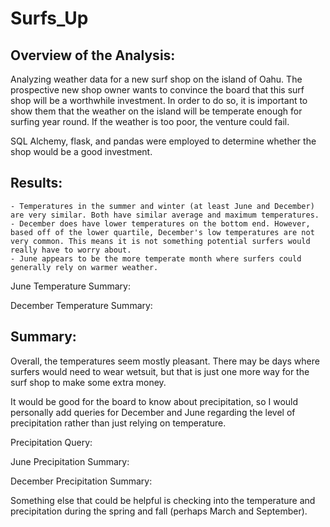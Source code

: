 # Surfs_Up

## Overview of the Analysis:

Analyzing weather data for a new surf shop on the island of Oahu. The prospective new shop owner wants to convince the board that this surf shop will be a worthwhile investment. In order to do so, it is important to show them that the weather on the island will be temperate enough for surfing year round. If the weather is too poor, the venture could fail.

SQL Alchemy, flask, and pandas were employed to determine whether the shop would be a good investment.

## Results:
	- Temperatures in the summer and winter (at least June and December) are very similar. Both have similar average and maximum temperatures. 
	- December does have lower temperatures on the bottom end. However, based off of the lower quartile, December's low temperatures are not very common. This means it is not something potential surfers would really have to worry about.
	- June appears to be the more temperate month where surfers could generally rely on warmer weather. 

June Temperature Summary:

December Temperature Summary:


## Summary:

Overall, the temperatures seem mostly pleasant. There may be days where surfers would need to wear wetsuit, but that is just one more way for the surf shop to make some extra money.

It would be good for the board to know about precipitation, so I would personally add queries for December and June regarding the level of precipitation rather than just relying on temperature.

Precipitation Query:

June Precipitation Summary:

December Precipitation Summary:

Something else that could be helpful is checking into the temperature and precipitation during the spring and fall (perhaps March and September).

